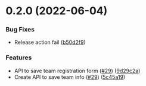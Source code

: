 # 0.2.0 (2022-06-04)


### Bug Fixes

* Release action fail ([b50d2f9](https://github.com/ms-club-sliit/minihackathon-2022/commit/b50d2f9150d4fc94614e7d5ab9b5b59f648318a0))


### Features

* API to save team registration form ([#29](https://github.com/ms-club-sliit/minihackathon-2022/issues/29)) ([9d29c2a](https://github.com/ms-club-sliit/minihackathon-2022/commit/9d29c2a5a4689093d40dd9a8724a9067cc8af862))
* Create API to save team info ([#29](https://github.com/ms-club-sliit/minihackathon-2022/issues/29)) ([5c45a19](https://github.com/ms-club-sliit/minihackathon-2022/commit/5c45a1947fbadfb2ecdd31e94e97150c8d4af8d2))



